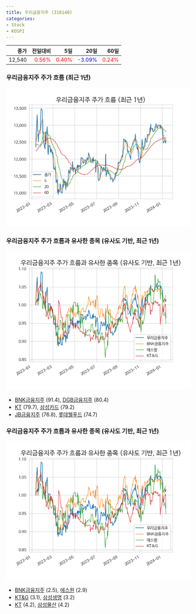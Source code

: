 ```yaml
---
title: 우리금융지주 (316140)
categories:
- Stock
- KOSPI
---
```


|종가|전일대비|5일|20일|60일|
|---:|-------:|--:|---:|---:|
|12,540|<span style="color: red">0.56%</span>|<span style="color: red">0.40%</span>|<span style="color: blue">-3.09%</span>|<span style="color: red">0.24%</span>|

<!-- more -->
### 우리금융지주 주가 흐름 (최근 1년)
![316140](/assets/images/stock/316140.png)


### 우리금융지주 주가 흐름과 유사한 종목 (유사도 기반, 최근 1년)
![316140](/assets/images/stock/316140_sim.png)

- [BNK금융지주](/138930/) (91.4), [DGB금융지주](/139130/) (80.4)
- [KT](/030200/) (79.7), [삼성카드](/029780/) (79.2)
- [JB금융지주](/175330/) (76.8), [롯데웰푸드](/280360/) (74.7)


### 우리금융지주 주가 흐름과 유사한 종목 (유사도 기반, 최근 1년)
![316140](/assets/images/stock/316140_sim.png)

- [BNK금융지주](/138930/) (2.5), [에스원](/012750/) (2.9)
- [KT&G](/033780/) (3.1), [삼성생명](/032830/) (3.2)
- [KT](/030200/) (4.2), [삼성물산](/028260/) (4.2)